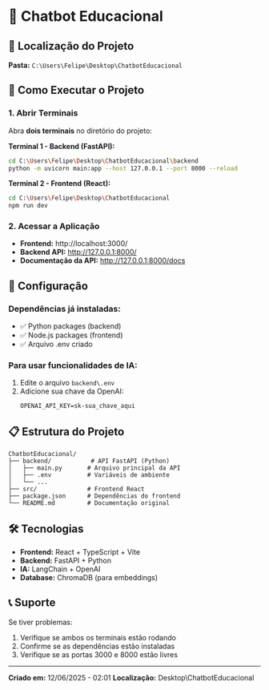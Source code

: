 # 🤖 Chatbot Educacional

## 📁 Localização do Projeto
**Pasta:** `C:\Users\Felipe\Desktop\ChatbotEducacional`

## 🚀 Como Executar o Projeto

### 1. Abrir Terminais
Abra **dois terminais** no diretório do projeto:

**Terminal 1 - Backend (FastAPI):**
```bash
cd C:\Users\Felipe\Desktop\ChatbotEducacional\backend
python -m uvicorn main:app --host 127.0.0.1 --port 8000 --reload
```

**Terminal 2 - Frontend (React):**
```bash
cd C:\Users\Felipe\Desktop\ChatbotEducacional
npm run dev
```

### 2. Acessar a Aplicação
- **Frontend:** http://localhost:3000/
- **Backend API:** http://127.0.0.1:8000/
- **Documentação da API:** http://127.0.0.1:8000/docs

## 🔧 Configuração

### Dependências já instaladas:
- ✅ Python packages (backend)
- ✅ Node.js packages (frontend)
- ✅ Arquivo .env criado

### Para usar funcionalidades de IA:
1. Edite o arquivo `backend\.env`
2. Adicione sua chave da OpenAI:
   ```
   OPENAI_API_KEY=sk-sua_chave_aqui
   ```

## 📋 Estrutura do Projeto

```
ChatbotEducacional/
├── backend/           # API FastAPI (Python)
│   ├── main.py       # Arquivo principal da API
│   ├── .env          # Variáveis de ambiente
│   └── ...
├── src/              # Frontend React
├── package.json      # Dependências do frontend
└── README.md         # Documentação original
```

## 🛠️ Tecnologias
- **Frontend:** React + TypeScript + Vite
- **Backend:** FastAPI + Python
- **IA:** LangChain + OpenAI
- **Database:** ChromaDB (para embeddings)

## 📞 Suporte
Se tiver problemas:
1. Verifique se ambos os terminais estão rodando
2. Confirme se as dependências estão instaladas
3. Verifique se as portas 3000 e 8000 estão livres

---
**Criado em:** 12/06/2025 - 02:01
**Localização:** Desktop\ChatbotEducacional

